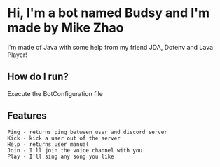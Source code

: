 # Hi, I'm a bot named Budsy and I'm made by Mike Zhao

I'm made of Java with some help from my friend JDA, Dotenv and Lava Player!

## How do I run?

Execute the BotConfiguration file


## Features

```
Ping - returns ping between user and discord server
Kick - kick a user out of the server
Help - returns user manual
Join - I'll join the voice channel with you
Play - I'll sing any song you like

```

